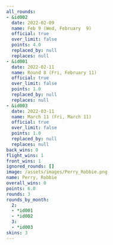 ```yaml
---
all_rounds:
- &id002
  date: 2022-02-09
  name: Feb 9 (Wed, February  9)
  official: true
  over_limit: false
  points: 4.0
  replaced_by: null
  replaces: null
- &id001
  date: 2022-02-11
  name: Round 8 (Fri, February 11)
  official: true
  over_limit: false
  points: 1.0
  replaced_by: null
  replaces: null
- &id003
  date: 2022-03-11
  name: March 11 (Fri, March 11)
  official: true
  over_limit: false
  points: 1.0
  replaced_by: null
  replaces: null
back_wins: 0
flight_wins: 1
front_wins: 1
ignored_rounds: []
image: /assets/images/Perry_Robbie.png
name: Perry, Robbie
overall_wins: 0
points: 6.0
rounds: 3
rounds_by_month:
  2:
  - *id001
  - *id002
  3:
  - *id003
skins: 3
---
```

